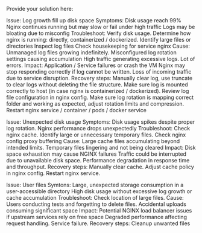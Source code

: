 Provide your solution here:

Issue: Log growth fill up disk space
  Symptoms:
    Disk usage reach 99%
    Nginx continues running but may slow or fail under high traffic
    Logs may be bloating due to misconfig
  Troubleshoot:
    Verify disk usage.
    Determine how nginx is running: directly, containerized / dockerized.
    Identify large files or directories
    Inspect log files
    Check housekeeping for service nginx
  Cause: 
    Unmanaged log files growing indefinitely.
    Misconfigured log rotation settings causing accumulation
    High traffic generating excessive logs.
    Lot of errors.
  Impact:
    Application / Service failures or crash the VM
    Nginx may stop responding correctly if log cannot be written.
    Loss of incoming traffic due to service disruption.
  Recovery steps:
    Manually clear log, use truncate to clear logs without deleting the file structure.
    Make sure log is mounted correctly to host (in case nginx is containerized / dockerized).
    Review log file configuration in nginx config.
    Make sure log rotation is mapping correct folder and working as expected, adjust rotation limits and compression.
    Restart nginx service / container / pods / docker service



Issue: Unexpected disk usage
  Symptoms:
    Disk usage spikes despite proper log rotation.
    Nginx performance drops unexpectedly 
  Troubleshoot:
    Check nginx cache.
    Identify large or unnecessary temporary files.
    Check nginx config proxy buffering
  Cause: 
    Large cache files accumulating beyond intended limits.
    Temporary files lingering and not being cleared
  Impact:
    Disk space exhaustion may cause NGINX failures
    Traffic could be interrupted due to unavailable disk space.
    Performance degradation in response time and throughput.
  Recovery steps:
    Manually clear cache.
    Adjust cache policy in nginx config.
    Restart nginx service.



Issue: User files
  Symtons:
    Large, unexpected storage consumption in a user-accessible directory
    High disk usage without excessive log growth or cache accumulation
  Troubleshoot:
    Check location of large files.
  Cause: 
    Users conducting tests and forgetting to delete files.
    Accidental uploads consuming significant space
  Impact:
    Potential NGINX load balancer issues if upstream services rely on free space
    Degraded performance affecting request handling.
    Service failure.
  Recovery steps:
    Cleanup unwanted files 
